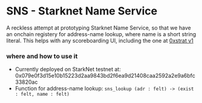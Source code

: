 # SNS - Starknet Name Service
A reckless attempt at prototyping Starknet Name Service, so that we have an onchain registery for address-name lookup, where name is a short string literal. This helps with any scoreboarding UI, including the one at [0xstrat v1](https://github.com/topology-gg/fountain/tree/v0.1/examples/zeroxstrat_v1)

### where and how to use it
- Currently deployed on StarkNet testnet at: 0x079e0f3d15e10b15223d2aa9843bd2f6ea9d21408caa2592a2e9a6bfc33820ac
- Function for address-name lookup: `sns_lookup (adr : felt) -> (exist : felt, name : felt)`
